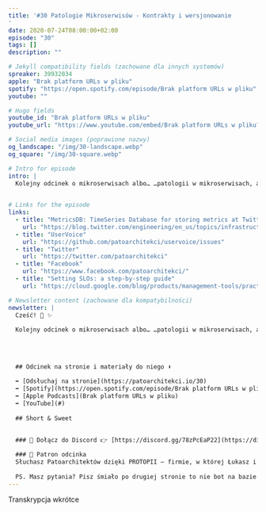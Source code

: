 ```yaml
---
title: '#30 Patologie Mikroserwisów - Kontrakty i wersjonowanie
'
date: 2020-07-24T08:00:00+02:00
episode: "30"
tags: []
description: ""

# Jekyll compatibility fields (zachowane dla innych systemów)  
spreaker: 39932034
apple: "Brak platform URLs w pliku"
spotify: "https://open.spotify.com/episode/Brak platform URLs w pliku"
youtube: ""

# Hugo fields  
youtube_id: "Brak platform URLs w pliku"
youtube_url: "https://www.youtube.com/embed/Brak platform URLs w pliku?enablejsapi=1"

# Social media images (poprawione nazwy)
og_landscape: "/img/30-landscape.webp"
og_square: "/img/30-square.webp"

# Intro for episode
intro: |
  Kolejny odcinek o mikroserwisach albo… …patologii w mikroserwisach, a może o tym, co i tak omijamy? Tym razem omijane i nielubiane kontrakty i wersjonowanie.
  

# Links for the episode
links:
  - title: "MetricsDB: TimeSeries Database for storing metrics at Twitter"
    url: "https://blog.twitter.com/engineering/en_us/topics/infrastructure/2019/metricsdb.html"
  - title: "UserVoice"
    url: "https://github.com/patoarchitekci/uservoice/issues"
  - title: "Twitter"
    url: "https://twitter.com/patoarchitekci"
  - title: "Facebook"
    url: "https://www.facebook.com/patoarchitekci/"
  - title: "Setting SLOs: a step-by-step guide"
    url: "https://cloud.google.com/blog/products/management-tools/practical-guide-to-setting-slos"

# Newsletter content (zachowane dla kompatybilności)
newsletter: |
  Cześć! 👋 ✨
  
  Kolejny odcinek o mikroserwisach albo… …patologii w mikroserwisach, a może o tym, co i tak omijamy? Tym razem omijane i nielubiane kontrakty i wersjonowanie.
  
  
  
  
  ## Odcinek na stronie i materiały do niego ⬇️
  
  ➡️ [Odsłuchaj na stronie](https://patoarchitekci.io/30)
  ➡️ [Spotify](https://open.spotify.com/episode/Brak platform URLs w pliku)
  ➡️ [Apple Podcasts](Brak platform URLs w pliku)
  ➡️ [YouTube](#)
  
  ## Short & Sweet
  

  ### 🤝 Dołącz do Discord 👉 [https://discord.gg/78zPcEaP22](https://discord.gg/78zPcEaP22)
  
  ### 🏢 Patron odcinka
  Słuchasz Patoarchitektów dzięki PROTOPII – firmie, w której Łukasz i Szymon działają na co dzień, wspierając zespoły IT na każdym etapie: od projektowania, przez wdrożenia i migracje, aż po optymalizację i zabezpieczenia. Oferujemy też mentoring i szkolenia dostosowane do potrzeb każdej firmy, niezależnie od wielkości. Sprawdź nas: [protopia.tech](https://protopia.tech/)
  
  PS. Masz pytania? Pisz śmiało po drugiej stronie to nie bot na bazie GPT czy Claude 😎
---
```


Transkrypcja wkrótce
